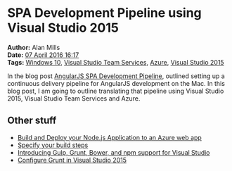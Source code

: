 SPA Development Pipeline using Visual Studio 2015
=================================================
**Author:** Alan Mills  
**Date:** [07 April 2016 16:17](/blog/history/2016-04.md)  
**Tags:** [Windows 10](/blog/categories/windows-10.md), [Visual Studio Team Services](/blog/categories/visual-studio-team-services.md), [Azure](/blog/categories/azure.md), [Visual Studio 2015](/blog/categories/visual-studio-2015)

In the blog post [AngularJS SPA Development Pipeline](~/spa-development-pipeline.md), outlined setting up a continuous delivery pipeline for AngularJS development on the Mac.  In this blog post, I am going to outline translating that pipeline using Visual Studio 2015, Visual Studio Team Services and Azure.

Other stuff
-----------
* [Build and Deploy your Node.js Application to an Azure web app](https://msdn.microsoft.com/library/vs/alm/build/azure/nodejs)
* [Specify your build steps](https://msdn.microsoft.com/library/vs/alm/build/steps/index)
* [Introducing Gulp, Grunt, Bower, and npm support for Visual Studio](http://www.hanselman.com/blog/IntroducingGulpGruntBowerAndNpmSupportForVisualStudio.aspx)
* [Configure Grunt in Visual Studio 2015](http://ardalis.com/configure-grunt-in-visual-studio-2015)
